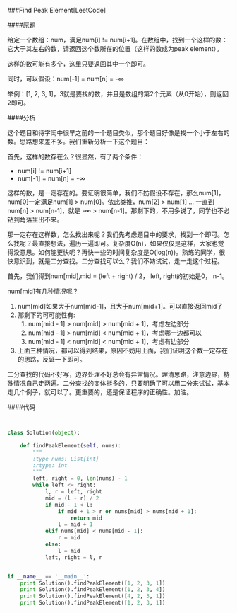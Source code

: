 ###Find Peak Element[LeetCode]

####原题

给定一个数组：num，满足num[i] != num[i+1]。在数组中，找到一个这样的数：它大于其左右的数，请返回这个数所在的位置（这样的数成为peak element）。

这样的数可能有多个，这里只要返回其中一个即可。

同时，可以假设：num[-1] = num[n] = -∞

举例：[1, 2, 3, 1]，3就是要找的数，并且是数组的第2个元素（从0开始），则返回2即可。


####分析

这个题目和待字闺中很早之前的一个题目类似，那个题目好像是找一个小于左右的数。思路想来差不多。我们重新分析一下这个题目：

首先，这样的数存在么？很显然，有了两个条件：

* num[i] != num[i+1]
* num[-1] = num[n] = -∞

这样的数，是一定存在的。要证明很简单，我们不妨假设不存在，那么num[1]，num[0]一定满足num[1] > num[0]。依此类推，num[2] > num[1] ... 一直到num[n] > num[n-1]，就是 -∞ > num[n-1]。那剩下的，不用多说了，同学也不必钻到角落里出不来。

那一定存在这样数，怎么找出来呢？我们先考虑题目中的要求，找到一个即可。怎么找呢？最直接想法，遍历一遍即可。复杂度O(n)，如果仅仅是这样，大家也觉得没意思。如何能更快呢？再快一些的时间复杂度是O(log(n))。熟练的同学，很快意识到，就是二分查找。二分查找可以么？我们不妨试试，走一走这个过程。

首先，我们得到num[mid],mid = (left + right) / 2， left, right的初始是0， n-1。

num[mid]有几种情况呢？

1. num[mid]如果大于num[mid-1]，且大于num[mid+1]。可以直接返回mid了
2. 那剩下的可可能性有: 
	1. num[mid - 1] > num[mid] > num[mid + 1]，考虑左边部分
	2. num[mid - 1] > num[mid] < num[mid + 1]，考虑哪一边都可以
	3. num[mid - 1] < num[mid] < num[mid + 1]，考虑有边部分
3. 上面三种情况，都可以得到结果，原因不妨用上面，我们证明这个数一定存在的思路，反证一下即可。

二分查找的代码不好写，边界处理不好总会有异常情况。理清思路，注意边界，特殊情况自己走两遍。二分查找的变体挺多的，只要明确了可以用二分来试试，基本走几个例子，就可以了。更重要的，还是保证程序的正确性。加油。



####代码

```python


class Solution(object):

    def findPeakElement(self, nums):
        """
        :type nums: List[int]
        :rtype: int
        """
        left, right = 0, len(nums) - 1
        while left <= right:
            l, r = left, right
            mid = (l + r) / 2
            if mid - 1 < l:
                if mid + 1 > r or nums[mid] > nums[mid + 1]:
                    return mid
                l = mid + 1
            elif nums[mid] < nums[mid - 1]:
                r = mid
            else:
                l = mid
            left, right = l, r


if __name__ == '__main__':
    print Solution().findPeakElement([1, 2, 3, 1])
    print Solution().findPeakElement([1, 2, 3, 4])
    print Solution().findPeakElement([4, 2, 3, 1])
    print Solution().findPeakElement([1, 2, 3, 1])


```
